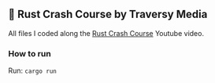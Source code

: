 ## 🦀 Rust Crash Course by Traversy Media

All files I coded along the [Rust Crash Course](https://www.youtube.com/watch?v=zF34dRivLOw) Youtube video.

### How to run

Run: `cargo run`
